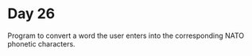 # Day 26
Program to convert a word the user enters into the corresponding NATO phonetic characters.

